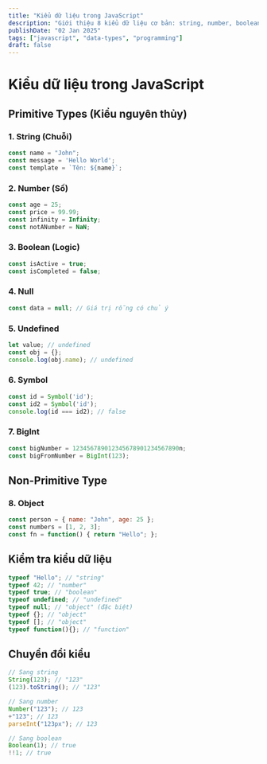 ```yaml
---
title: "Kiểu dữ liệu trong JavaScript"
description: "Giới thiệu 8 kiểu dữ liệu cơ bản: string, number, boolean, null, undefined, object, symbol, bigint"
publishDate: "02 Jan 2025"
tags: ["javascript", "data-types", "programming"]
draft: false
---
```


# Kiểu dữ liệu trong JavaScript

## Primitive Types (Kiểu nguyên thủy)

### 1. String (Chuỗi)
```javascript
const name = "John";
const message = 'Hello World';
const template = `Tên: ${name}`;
```

### 2. Number (Số)
```javascript
const age = 25;
const price = 99.99;
const infinity = Infinity;
const notANumber = NaN;
```

### 3. Boolean (Logic)
```javascript
const isActive = true;
const isCompleted = false;
```

### 4. Null
```javascript
const data = null; // Giá trị rỗng có chủ ý
```

### 5. Undefined
```javascript
let value; // undefined
const obj = {};
console.log(obj.name); // undefined
```

### 6. Symbol
```javascript
const id = Symbol('id');
const id2 = Symbol('id');
console.log(id === id2); // false
```

### 7. BigInt
```javascript
const bigNumber = 123456789012345678901234567890n;
const bigFromNumber = BigInt(123);
```

## Non-Primitive Type

### 8. Object
```javascript
const person = { name: "John", age: 25 };
const numbers = [1, 2, 3];
const fn = function() { return "Hello"; };
```

## Kiểm tra kiểu dữ liệu

```javascript
typeof "Hello"; // "string"
typeof 42; // "number"
typeof true; // "boolean"
typeof undefined; // "undefined"
typeof null; // "object" (đặc biệt)
typeof {}; // "object"
typeof []; // "object"
typeof function(){}; // "function"
```

## Chuyển đổi kiểu

```javascript
// Sang string
String(123); // "123"
(123).toString(); // "123"

// Sang number
Number("123"); // 123
+"123"; // 123
parseInt("123px"); // 123

// Sang boolean
Boolean(1); // true
!!1; // true
```